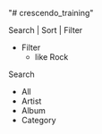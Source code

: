 "# crescendo_training" 


Search | Sort | Filter
- Filter
  - like Rock <show Rock Category>

Search
- All
- Artist
- Album 
- Category